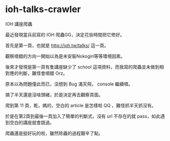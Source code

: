 # ioh-talks-crawler
IOH 講座爬蟲

最近發現當兵前寫的 IOH 爬蟲GG，決定花些時間把它修好。

首先是第一頁，也就是 http://ioh.tw/talks/ 這一頁。

觀察噴錯的方向一開始以為是未安裝Nokogiri等等環境因素。

後來才發現是第一頁有隻講座缺少了 school 這項資料，而我寫的爬蟲並未做到相對應的判斷，難怪會噴錯 Orz。

原本以為問題僅此而已，沒想到 Bug 滿天飛， console 繼續噴。

搞了半天還是沒啥頭緒，於是決定再去觀察頁面。

爬到第 11 頁，乾，媽的，空白的 article 是怎樣啦 QQ ，難怪抓半天抓沒有。

於是在第2頁到最後一頁加入了簡單的判斷式，沒有 url 不存在的就 pass，如此遇到空白的講座就會跳過。

爬蟲還是挺好玩的啦，雖然除蟲的過程艱辛了點。
